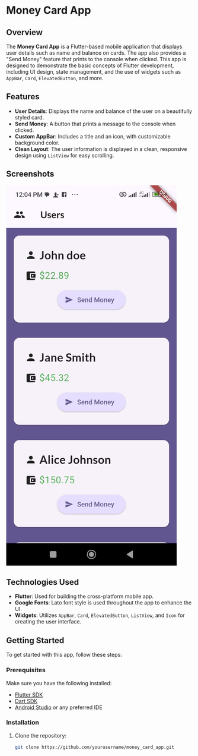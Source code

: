# Money Card App

## Overview
The **Money Card App** is a Flutter-based mobile application that displays user details such as name and balance on cards. The app also provides a "Send Money" feature that prints to the console when clicked. This app is designed to demonstrate the basic concepts of Flutter development, including UI design, state management, and the use of widgets such as `AppBar`, `Card`, `ElevatedButton`, and more.

## Features
- **User Details**: Displays the name and balance of the user on a beautifully styled card.
- **Send Money**: A button that prints a message to the console when clicked.
- **Custom AppBar**: Includes a title and an icon, with customizable background color.
- **Clean Layout**: The user information is displayed in a clean, responsive design using `ListView` for easy scrolling.

## Screenshots
![Money Card App Screenshot](assets/screenshots/image_1.jpg)

## Technologies Used
- **Flutter**: Used for building the cross-platform mobile app.
- **Google Fonts**: Lato font style is used throughout the app to enhance the UI.
- **Widgets**: Utilizes `AppBar`, `Card`, `ElevatedButton`, `ListView`, and `Icon` for creating the user interface.

## Getting Started

To get started with this app, follow these steps:

### Prerequisites

Make sure you have the following installed:

- [Flutter SDK](https://flutter.dev/docs/get-started/install)
- [Dart SDK](https://dart.dev/get-dart)
- [Android Studio](https://developer.android.com/studio) or any preferred IDE

### Installation

1. Clone the repository:
   ```bash
   git clone https://github.com/yourusername/money_card_app.git

